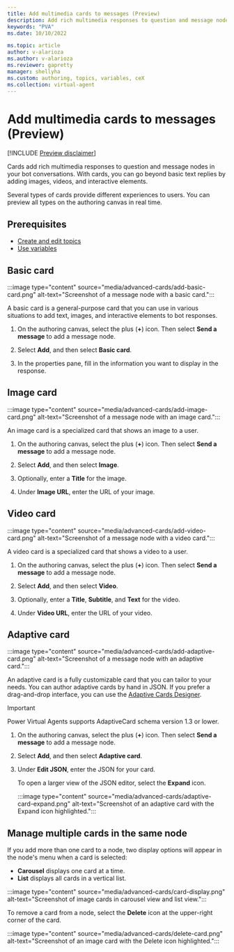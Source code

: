 ```yaml
---
title: Add multimedia cards to messages (Preview)
description: Add rich multimedia responses to question and message nodes in Power Virtual Agents bots.
keywords: "PVA"
ms.date: 10/10/2022

ms.topic: article
author: v-alarioza
ms.author: v-alarioza
ms.reviewer: gapretty
manager: shellyha
ms.custom: authoring, topics, variables, ceX
ms.collection: virtual-agent
---
```


# Add multimedia cards to messages (Preview)

[!INCLUDE [Preview disclaimer](includes/public-preview-disclaimer.md)]

Cards add rich multimedia responses to question and message nodes in your bot conversations. With cards, you can go beyond basic text replies by adding images, videos, and interactive elements.

Several types of cards provide different experiences to users. You can preview all types on the authoring canvas in real time.

## Prerequisites

- [Create and edit topics](authoring-create-edit-topics.md)
- [Use variables](authoring-variables.md)

## Basic card

:::image type="content" source="media/advanced-cards/add-basic-card.png" alt-text="Screenshot of a message node with a basic card.":::

A basic card is a general-purpose card that you can use in various situations to add text, images, and interactive elements to bot responses.

1. On the authoring canvas, select the plus (**+**) icon. Then select **Send a message** to add a message node.

1. Select **Add**, and then select **Basic card**.

1. In the properties pane, fill in the information you want to display in the response.

## Image card

:::image type="content" source="media/advanced-cards/add-image-card.png" alt-text="Screenshot of a message node with an image card.":::

An image card is a specialized card that shows an image to a user.

1. On the authoring canvas, select the plus (**+**) icon. Then select **Send a message** to add a message node.

1. Select **Add**, and then select **Image**.

1. Optionally, enter a **Title** for the image.

1. Under **Image URL**, enter the URL of your image.

## Video card

:::image type="content" source="media/advanced-cards/add-video-card.png" alt-text="Screenshot of a message node with a video card.":::

A video card is a specialized card that shows a video to a user.

1. On the authoring canvas, select the plus (**+**) icon. Then select **Send a message** to add a message node.

1. Select **Add**, and then select **Video**.

1. Optionally, enter a **Title**, **Subtitle**, and **Text** for the video.

1. Under **Video URL**, enter the URL of your video.

## Adaptive card

:::image type="content" source="media/advanced-cards/add-adaptive-card.png" alt-text="Screenshot of a message node with an adaptive card.":::

An adaptive card is a fully customizable card that you can tailor to your needs. You can author adaptive cards by hand in JSON. If you prefer a drag-and-drop interface, you can use the [Adaptive Cards Designer](https://adaptivecards.io/designer/).

> [!IMPORTANT]
> Power Virtual Agents supports AdaptiveCard schema version 1.3 or lower.

1. On the authoring canvas, select the plus (**+**) icon. Then select **Send a message** to add a message node.

1. Select **Add**, and then select **Adaptive card**.

1. Under **Edit JSON**, enter the JSON for your card.

    To open a larger view of the JSON editor, select the **Expand** icon.

    :::image type="content" source="media/advanced-cards/adaptive-card-expand.png" alt-text="Screenshot of an adaptive card with the Expand icon highlighted.":::

## Manage multiple cards in the same node

If you add more than one card to a node, two display options will appear in the node's menu when a card is selected:

- **Carousel** displays one card at a time.
- **List** displays all cards in a vertical list.

:::image type="content" source="media/advanced-cards/card-display.png" alt-text="Screenshot of image cards in carousel view and list view.":::

To remove a card from a node, select the **Delete** icon at the upper-right corner of the card.

:::image type="content" source="media/advanced-cards/delete-card.png" alt-text="Screenshot of an image card with the Delete icon highlighted.":::
